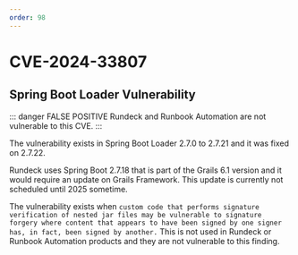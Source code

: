 ```yaml
---
order: 98
---
```


# CVE-2024-33807

## Spring Boot Loader Vulnerability

::: danger FALSE POSITIVE
 Rundeck and Runbook Automation are not vulnerable to this CVE.
:::

The vulnerability exists in Spring Boot Loader 2.7.0 to 2.7.21 and it was fixed on 2.7.22.

Rundeck uses Spring Boot 2.7.18 that is part of the Grails 6.1 version and it would require an update on Grails Framework.  This update is currently not scheduled until 2025 sometime.

The vulnerability exists when `custom code that performs signature verification of nested jar files may be vulnerable to signature forgery where content that appears to have been signed by one signer has, in fact, been signed by another.` This is not used in Rundeck or Runbook Automation products and they are not vulnerable to this finding.